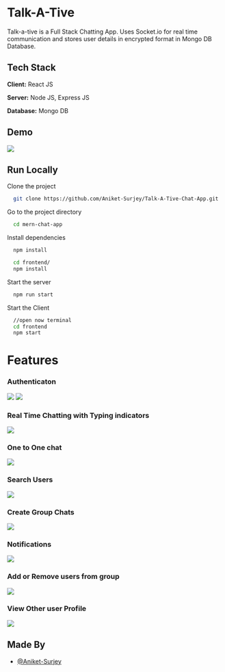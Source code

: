 
# Talk-A-Tive

Talk-a-tive is a Full Stack Chatting App.
Uses Socket.io for real time communication and stores user details in encrypted format in Mongo DB Database.
## Tech Stack

**Client:** React JS

**Server:** Node JS, Express JS

**Database:** Mongo DB
  
## Demo

![](https://github.com/Aniket-Surjey/Talk-A-Tive-Chat-App/blob/main/screenshots/group%20%2B%20notif.PNG)
## Run Locally

Clone the project

```bash
  git clone https://github.com/Aniket-Surjey/Talk-A-Tive-Chat-App.git
```

Go to the project directory

```bash
  cd mern-chat-app
```

Install dependencies

```bash
  npm install
```

```bash
  cd frontend/
  npm install
```

Start the server

```bash
  npm run start
```
Start the Client

```bash
  //open now terminal
  cd frontend
  npm start
```

  
# Features

### Authenticaton
![](https://github.com/Aniket-Surjey/Talk-A-Tive-Chat-App/blob/main/screenshots/login.PNG)
![](https://github.com/Aniket-Surjey/Talk-A-Tive-Chat-App/blob/main/screenshots/signup.PNG)
### Real Time Chatting with Typing indicators
![](https://github.com/Aniket-Surjey/Talk-A-Tive-Chat-App/blob/main/screenshots/real-time.PNG)
### One to One chat
![](https://github.com/Aniket-Surjey/Talk-A-Tive-Chat-App/blob/main/screenshots/mainscreen.PNG)
### Search Users
![](https://github.com/Aniket-Surjey/Talk-A-Tive-Chat-App/blob/main/screenshots/search.PNG)
### Create Group Chats
![](https://github.com/Aniket-Surjey/Talk-A-Tive-Chat-App/blob/main/screenshots/new%20grp.PNG)
### Notifications 
![](https://github.com/Aniket-Surjey/Talk-A-Tive-Chat-App/blob/main/screenshots/group%20%2B%20notif.PNG)
### Add or Remove users from group
![](https://github.com/Aniket-Surjey/Talk-A-Tive-Chat-App/blob/main/screenshots/add%20rem.PNG)
### View Other user Profile
![](https://github.com/Aniket-Surjey/Talk-A-Tive-Chat-App/blob/main/screenshots/profile.PNG)
## Made By

- [@Aniket-Surjey](https://github.com/Aniket-Surjey)

  
